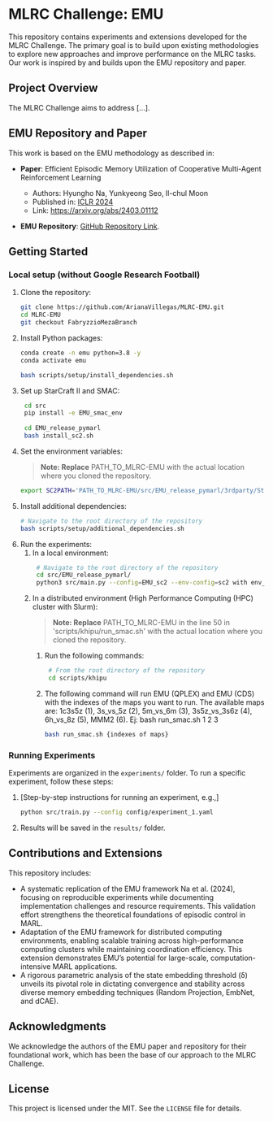 # MLRC Challenge: EMU

This repository contains experiments and extensions developed for the MLRC Challenge. The primary goal is to build upon existing methodologies to explore new approaches and improve performance on the MLRC tasks. Our work is inspired by and builds upon the EMU repository and paper.

## Project Overview

The MLRC Challenge aims to address [...].

## EMU Repository and Paper

This work is based on the EMU methodology as described in:

- **Paper**: Efficient Episodic Memory Utilization of Cooperative Multi-Agent Reinforcement Learning
  - Authors: Hyungho Na, Yunkyeong Seo, Il-chul Moon
  - Published in: [ICLR 2024](https://iclr.cc/Conferences/2024)
  - Link: https://arxiv.org/abs/2403.01112

- **EMU Repository**: [GitHub Repository Link](https://github.com/HyunghoNa/EMU/tree/main).

## Getting Started

### Local setup (without Google Research Football)
1. Clone the repository:
   ```bash
   git clone https://github.com/ArianaVillegas/MLRC-EMU.git
   cd MLRC-EMU
   git checkout FabryzzioMezaBranch
   ```
2. Install Python packages:
   ```bash
   conda create -n emu python=3.8 -y
   conda activate emu
   
   bash scripts/setup/install_dependencies.sh
    ```
3. Set up StarCraft II  and SMAC:
   ```bash
    cd src
    pip install -e EMU_smac_env
  
    cd EMU_release_pymarl
    bash install_sc2.sh
   ```
4. Set the environment variables:
   > **Note: Replace** PATH_TO_MLRC-EMU with the actual location where you cloned the repository.
   ```bash
   export SC2PATH='PATH_TO_MLRC-EMU/src/EMU_release_pymarl/3rdparty/StarCraftII'
   ```
5. Install additional dependencies:
   ```bash
   # Navigate to the root directory of the repository
   bash scripts/setup/additional_dependencies.sh
   ```
6. Run the experiments:
    1. In a local environment:
         ```bash
          # Navigate to the root directory of the repository
          cd src/EMU_release_pymarl/
          python3 src/main.py --config=EMU_sc2 --env-config=sc2 with env_args.map_name=5m_vs_6m save_model=True
         ```
    2. In a distributed environment (High Performance Computing (HPC) cluster with Slurm):
          > **Note: Replace** PATH_TO_MLRC-EMU in the line 50 in 'scripts/khipu/run_smac.sh' with the actual location where you cloned the repository.
       1. Run the following commands:
          ```bash
           # From the root directory of the repository
           cd scripts/khipu
          ```
       2. The following command will run EMU (QPLEX) and EMU (CDS) with the indexes of the maps you want to run. The available maps are: 1c3s5z (1), 3s_vs_5z (2), 5m_vs_6m (3), 3s5z_vs_3s6z (4), 6h_vs_8z (5), MMM2 (6). Ej: bash run_smac.sh 1 2 3
          ```bash
          bash run_smac.sh {indexes of maps}
          ```


### Running Experiments

Experiments are organized in the `experiments/` folder. To run a specific experiment, follow these steps:

1. [Step-by-step instructions for running an experiment, e.g.,]
   ```bash
   python src/train.py --config config/experiment_1.yaml
   ```

2. Results will be saved in the `results/` folder.

## Contributions and Extensions

This repository includes:

- A systematic replication of the EMU framework Na et al. (2024), focusing on reproducible experiments while documenting implementation challenges and resource requirements. This validation effort strengthens the theoretical foundations of episodic control in MARL.
- Adaptation of the EMU framework for distributed computing environments, enabling scalable training across high-performance computing clusters while maintaining coordination efficiency. This extension demonstrates EMU’s potential for large-scale, computation-intensive MARL applications.
- A rigorous parametric analysis of the state embedding threshold (δ) unveils its pivotal role in dictating convergence and stability across diverse memory embedding techniques (Random Projection, EmbNet, and dCAE).

## Acknowledgments

We acknowledge the authors of the EMU paper and repository for their foundational work, which has been the base of our approach to the MLRC Challenge.

## License

This project is licensed under the MIT. See the `LICENSE` file for details.

